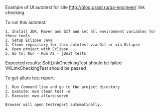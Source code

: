 Example of UI autotest for site http://blog.csssr.ru/qa-engineer/ link checking. 

To run this autotest:

    1. Install JDK, Maven and GIT and set all environment variables for these tools
    2. Setup Eclipse Java
    3. Clone repository for this autotest via Git or via Eclipse
    4. Open project with Eclipse
    5. Go to: Run - Run As - jUnit tests
   
Expected results:
    SoftLinkCheckingTest should be failed
    VKLinkCheckingTest should be passed
    
To get allure test report:
    
    1. Run Command line and go to the project directory
    2. Execute: mvn clean test -e
    2. Execute: mvn allure:serve
    
    Browser will open testreport automatically.
    
